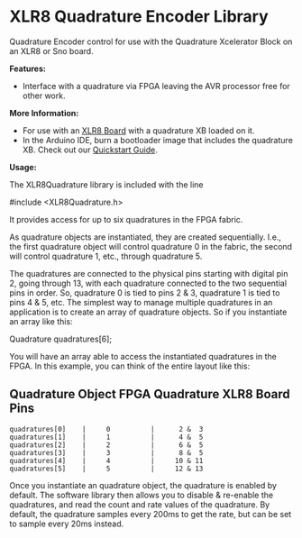 # XLR8 Quadrature Encoder Library
Quadrature Encoder control for use with the Quadrature Xcelerator Block on an XLR8 or Sno board.

**Features:**

- Interface with a quadrature via FPGA leaving the AVR processor free for other work.

**More Information:**

- For use with an [XLR8 Board](https://www.aloriumtech.com/products/) with a quadrature XB loaded on it.
- In the Arduino IDE, burn a bootloader image that includes the quadrature XB. Check out our [Quickstart Guide](https://http://www.aloriumtech.com/xlr8-quickstart/).

**Usage:**

The XLR8Quadrature library is included with the line

  #include <XLR8Quadrature.h>

It provides access for up to six quadratures in the FPGA fabric.

As quadrature objects are instantiated, they are created sequentially. I.e., the first quadrature object will control quadrature 0 in the fabric, the second will control quadrature 1, etc., through quadrature 5.

The quadratures are connected to the physical pins starting with digital pin 2, going through 13, with each quadrature connected to the two sequential pins in order. So, quadrature 0 is tied to pins 2 & 3, quadrature 1 is tied to pins 4 & 5, etc. The simplest way to manage multiple quadratures in an application is to create an array of quadrature objects. So if you instantiate an array like this:

  Quadrature quadratures[6];

You will have an array able to access the instantiated quadratures in the FPGA. In this example, you can think of the entire layout like this:

   Quadrature Object     FPGA Quadrature     XLR8 Board Pins
   ---------------------------------------------------
    quadratures[0]    |     0          |      2 &  3
    quadratures[1]    |     1          |      4 &  5
    quadratures[2]    |     2          |      6 &  5
    quadratures[3]    |     3          |      8 &  5
    quadratures[4]    |     4          |     10 & 11
    quadratures[5]    |     5          |     12 & 13

Once you instantiate an quadrature object, the quadrature is enabled by default. The software library then allows you to disable & re-enable the quadratures, and read the count and rate values of the quadrature. By default, the quadrature samples every 200ms to get the rate, but can be set to sample every 20ms instead.

